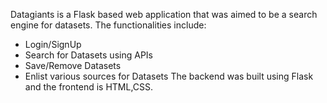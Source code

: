 Datagiants is a Flask based web application that was aimed to be a search engine for datasets. 
The functionalities include: 
  -  Login/SignUp
  -  Search for Datasets using APIs
  -  Save/Remove Datasets
  -  Enlist various sources for Datasets
The backend was built using Flask and the frontend is HTML,CSS.
